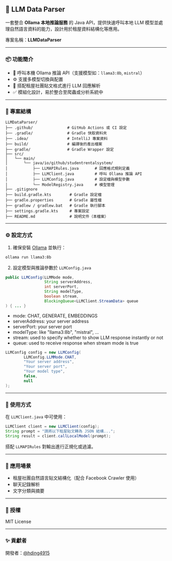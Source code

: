 ## 🤖 LLM Data Parser

一套整合 **Ollama 本地推論服務** 的 Java API，提供快速呼叫本地 LLM 模型並處理自然語言資料的能力，設計用於租屋資料結構化等應用。

專案名稱：**LLMDataParser**

---

### 📦 功能簡介

* 📡 呼叫本機 Ollama 推論 API（支援模型如：`llama3:8b`, `mistral`）
* ⚙️ 支援多模型切換與配置
* 🧠 搭配租屋社團貼文格式進行 LLM 回應解析
* ✅ 模組化設計，易於整合至爬蟲或分析系統中

---

### 📁 專案結構

```
LLMDataParser/
├── .github/               # GitHub Actions 或 CI 設定
├── .gradle/               # Gradle 快取資料夾
├── .idea/                 # IntelliJ 專案資料
├── build/                 # 編譯後的產出檔案
├── gradle/                # Gradle Wrapper 設定
├── src/
│   └── main/
│       └── java/io/github/studentrentalsystem/
│           ├── LLMAPIRules.java       # 回應格式規則定義
│           ├── LLMClient.java         # 呼叫 Ollama 推論 API
│           ├── LLMConfig.java         # 設定檔與模型參數
│           └── ModelRegistry.java     # 模型管理
├── .gitignore
├── build.gradle.kts        # Gradle 設定檔
├── gradle.properties       # Gradle 屬性檔
├── gradlew / gradlew.bat   # Gradle 執行腳本
├── settings.gradle.kts     # 專案設定
├── README.md               # 說明文件（本檔案）
```

---

### ⚙️ 設定方式

1. 確保安裝 [Ollama](https://ollama.com/) 並執行：

```bash
ollama run llama3:8b
```

2. 設定模型與推論參數於 `LLMConfig.java`
```java
public LLMConfig(LLMMode mode, 
                 String serverAddress, 
                 int serverPort,
                 String modelType, 
                 boolean stream, 
                 BlockingQueue<LLMClient.StreamData> queue
) { ... }
```
- mode: CHAT, GENERATE, EMBEDDINGS
- serverAddress: your server address
- serverPort: your server port
- modelType: like "llama3:8b", "mistral", ...
- stream: used to specify whether to show LLM response instantly or not
- queue: used to receive response when stream mode is true


```java
LLMConfig config = new LLMConfig(
        LLMConfig.LLMMode.CHAT,
        "Your server address",
        "Your server port",
        "Your model type",
        false,
        null
);
```

---

### 🚀 使用方式

在 `LLMClient.java` 中可使用：

```java
LLMClient client = new LLMClient(config);
String prompt = "請將以下租屋貼文轉為 JSON 結構...";
String result = client.callLocalModel(prompt);
```

搭配 `LLMAPIRules` 對輸出進行正規化或過濾。

---

### 🧠 應用場景

* 租屋社團自然語言貼文結構化（配合 Facebook Crawler 使用）
* 聊天記錄解析
* 文字分類與摘要

---

### 📄 授權

MIT License

---

### ✨ 貢獻者

開發者：[@hding4915](https://github.com/hding4915)
